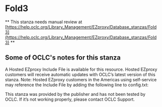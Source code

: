 # Fold3
** This stanza needs manual review at [https://help.oclc.org/Library_Management/EZproxy/Database_stanzas/Fold3](https://help.oclc.org/Library_Management/EZproxy/Database_stanzas/Fold3) **

## Some of OCLC's notes for this stanza

A Hosted EZproxy Include File is available for this resource. Hosted EZproxy customers will receive automatic updates with OCLC&rsquo;s latest version of this stanza. Note: Hosted EZproxy customers in the Americas using self-service may reference the Include File by adding the following line to config.txt:

This stanza was provided by the publisher and has not been tested by OCLC. If it&rsquo;s not working properly, please contact OCLC Support.

&nbsp;
